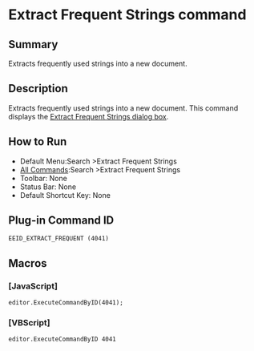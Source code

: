 # Extract Frequent Strings command

## Summary

Extracts frequently used strings into a new document.

## Description

Extracts frequently used strings into a new document. This command displays the [Extract Frequent Strings dialog box](../../dlg/extract_frequent/index).

## How to Run

- Default Menu:Search \>Extract Frequent Strings
- [All Commands](../tools/all_commands):Search
\>Extract Frequent Strings
- Toolbar: None
- Status Bar: None
- Default Shortcut Key: None

## Plug-in Command ID

```
EEID_EXTRACT_FREQUENT (4041)```

## Macros

### \[JavaScript\]

```
editor.ExecuteCommandByID(4041);
```

### \[VBScript\]

```
editor.ExecuteCommandByID 4041
```
